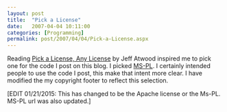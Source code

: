 ```yaml
---
layout: post
title:  "Pick a License"
date:   2007-04-04 10:11:00
categories: [Programming]
permalink: post/2007/04/04/Pick-a-License.aspx
---
```

<p>Reading <a href="http://www.codinghorror.com/blog/archives/000833.html">Pick
a License, Any License</a> by Jeff Atwood inspired me to pick one for the code I
post on this blog. I picked
<a href="http://opensource.org/licenses/MS-PL">
MS-PL</a>. I certainly intended people to use the code I post, this make that
intent more clear. I have modified the my copyright footer to reflect this
selection.</p>

<p class="edit">[EDIT 01/21/2015: This has changed to be the Apache license or
the Ms-PL. MS-PL url was also updated.] </p>
